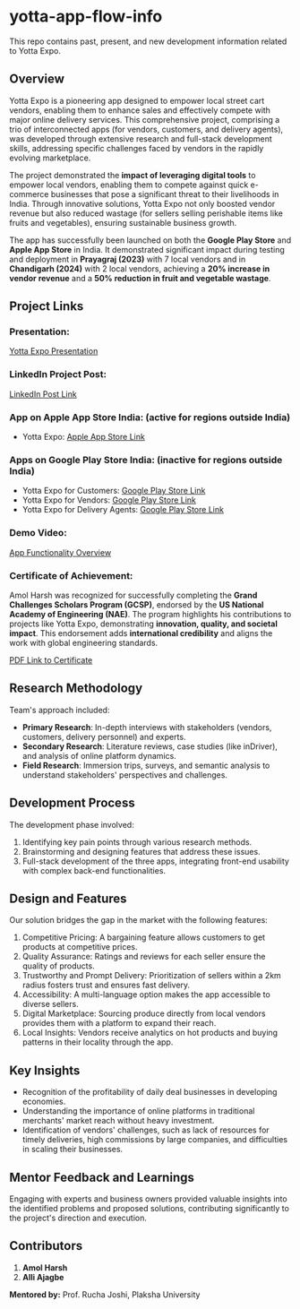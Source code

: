 # yotta-app-flow-info
This repo contains past, present, and new development information related to Yotta Expo.

## Overview
Yotta Expo is a pioneering app designed to empower local street cart vendors, enabling them to enhance sales and effectively compete with major online delivery services. This comprehensive project, comprising a trio of interconnected apps (for vendors, customers, and delivery agents), was developed through extensive research and full-stack development skills, addressing specific challenges faced by vendors in the rapidly evolving marketplace.

The project demonstrated the **impact of leveraging digital tools** to empower local vendors, enabling them to compete against quick e-commerce businesses that pose a significant threat to their livelihoods in India. Through innovative solutions, Yotta Expo not only boosted vendor revenue but also reduced wastage (for sellers selling perishable items like fruits and vegetables), ensuring sustainable business growth.

The app has successfully been launched on both the **Google Play Store** and **Apple App Store** in India. It demonstrated significant impact during testing and deployment in **Prayagraj (2023)** with 7 local vendors and in **Chandigarh (2024)** with 2 local vendors, achieving a **20% increase in vendor revenue** and a **50% reduction in fruit and vegetable wastage**.



## Project Links

### Presentation:
[Yotta Expo Presentation](https://www.canva.com/design/DAF2j3WcGgY/qJVMJU1mur2Wkx0Ps2ZFBA/view?utm_content=DAF2j3WcGgY&utm_campaign=share_your_design&utm_medium=link&utm_source=shareyourdesignpanel#1)

### LinkedIn Project Post:
[LinkedIn Post Link](https://www.linkedin.com/in/amol-harsh-355523141/details/projects/?profileUrn=urn%3Ali%3Afsd_profile%3AACoAACJtRDEBI-AxILTT_iwLlwkqZSmvhqzjOGM)

### App on Apple App Store India: (active for regions outside India)
- Yotta Expo: [Apple App Store Link](https://apps.apple.com/us/app/yotta-expo/id6503679197)
  
### Apps on Google Play Store India: (inactive for regions outside India)
- Yotta Expo for Customers: [Google Play Store Link](https://play.google.com/store/apps/details?id=com.yotta_eight.yotta) 
- Yotta Expo for Vendors: [Google Play Store Link](https://play.google.com/store/apps/details?id=com.yotta_eight_v.yotta_vendor)
- Yotta Expo for Delivery Agents: [Google Play Store Link](https://play.google.com/store/apps/details?id=com.yotta_eight_delivery.yotta)

### Demo Video:
[App Functionality Overview](https://plakshauniversity1-my.sharepoint.com/:v:/g/personal/amol_harsh_plaksha_edu_in/EfGVp2fpyNBFr_CWtU3UrksBi559_aDEj2yQgU6StdurPw?e=qyYCul&nav=eyJyZWZlcnJhbEluZm8iOnsicmVmZXJyYWxBcHAiOiJTdHJlYW1XZWJBcHAiLCJyZWZlcnJhbFZpZXciOiJTaGFyZURpYWxvZy1MaW5rIiwicmVmZXJyYWxBcHBQbGF0Zm9ybSI6IldlYiIsInJlZmVycmFsTW9kZSI6InZpZXcifX0%3D)

### Certificate of Achievement:  
Amol Harsh was recognized for successfully completing the **Grand Challenges Scholars Program (GCSP)**, endorsed by the **US National Academy of Engineering (NAE)**. The program highlights his contributions to projects like Yotta Expo, demonstrating **innovation, quality, and societal impact**. This endorsement adds **international credibility** and aligns the work with global engineering standards.

[PDF Link to Certificate](https://plakshauniversity1-my.sharepoint.com/:b:/g/personal/amol_harsh_plaksha_edu_in/EStFa3SjdEtAqjc06ooJhUgBS9z2P0z9gXtpP2ALMstMAg?e=v03mKG)

## Research Methodology
Team's approach included:
- **Primary Research**: In-depth interviews with stakeholders (vendors, customers, delivery personnel) and experts.
- **Secondary Research**: Literature reviews, case studies (like inDriver), and analysis of online platform dynamics.
- **Field Research**: Immersion trips, surveys, and semantic analysis to understand stakeholders' perspectives and challenges.

## Development Process
The development phase involved:
1. Identifying key pain points through various research methods.
2. Brainstorming and designing features that address these issues.
3. Full-stack development of the three apps, integrating front-end usability with complex back-end functionalities.

## Design and Features
Our solution bridges the gap in the market with the following features:
1. Competitive Pricing: A bargaining feature allows customers to get products at competitive prices.
2. Quality Assurance: Ratings and reviews for each seller ensure the quality of products.
3. Trustworthy and Prompt Delivery: Prioritization of sellers within a 2km radius fosters trust and ensures fast delivery.
4. Accessibility: A multi-language option makes the app accessible to diverse sellers.
5. Digital Marketplace: Sourcing produce directly from local vendors provides them with a platform to expand their reach.
6. Local Insights: Vendors receive analytics on hot products and buying patterns in their locality through the app.

## Key Insights
- Recognition of the profitability of daily deal businesses in developing economies.
- Understanding the importance of online platforms in traditional merchants' market reach without heavy investment.
- Identification of vendors' challenges, such as lack of resources for timely deliveries, high commissions by large companies, and difficulties in scaling their businesses.

## Mentor Feedback and Learnings
Engaging with experts and business owners provided valuable insights into the identified problems and proposed solutions, contributing significantly to the project's direction and execution.

## Contributors
1. **Amol Harsh**
2. **Alli Ajagbe**

**Mentored by:** Prof. Rucha Joshi, Plaksha University
